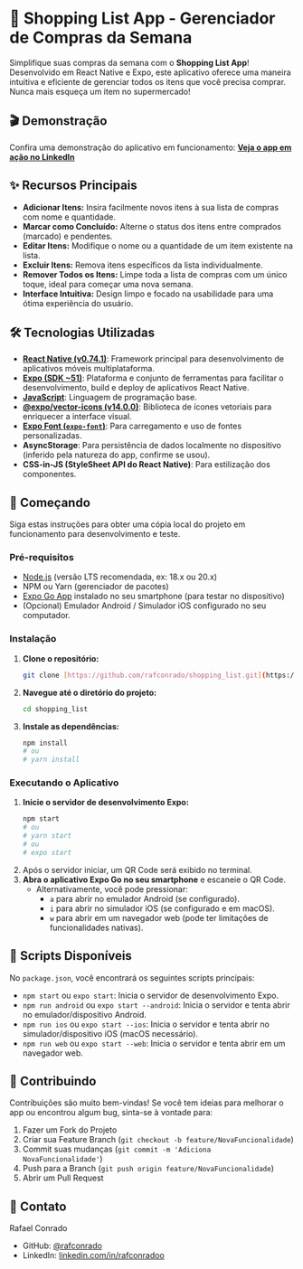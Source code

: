 # 🛒 Shopping List App - Gerenciador de Compras da Semana

Simplifique suas compras da semana com o **Shopping List App**! Desenvolvido em React Native e Expo, este aplicativo oferece uma maneira intuitiva e eficiente de gerenciar todos os itens que você precisa comprar. Nunca mais esqueça um item no supermercado!

## 🎬 Demonstração

Confira uma demonstração do aplicativo em funcionamento:
**[Veja o app em ação no LinkedIn](https://www.linkedin.com/posts/rafconradoo_reactnative-javascript-mobile-activity-7190365127983218689-Jm31)**

## ✨ Recursos Principais

* **Adicionar Itens:** Insira facilmente novos itens à sua lista de compras com nome e quantidade.
* **Marcar como Concluído:** Alterne o status dos itens entre comprados (marcado) e pendentes.
* **Editar Itens:** Modifique o nome ou a quantidade de um item existente na lista.
* **Excluir Itens:** Remova itens específicos da lista individualmente.
* **Remover Todos os Itens:** Limpe toda a lista de compras com um único toque, ideal para começar uma nova semana.
* **Interface Intuitiva:** Design limpo e focado na usabilidade para uma ótima experiência do usuário.

## 🛠️ Tecnologias Utilizadas

* **[React Native (v0.74.1)](https://reactnative.dev/)**: Framework principal para desenvolvimento de aplicativos móveis multiplataforma.
* **[Expo (SDK ~51)](https://expo.dev/)**: Plataforma e conjunto de ferramentas para facilitar o desenvolvimento, build e deploy de aplicativos React Native.
* **[JavaScript](https://developer.mozilla.org/pt-BR/docs/Web/JavaScript)**: Linguagem de programação base.
* **[@expo/vector-icons (v14.0.0)](https://icons.expo.fyi/)**: Biblioteca de ícones vetoriais para enriquecer a interface visual.
* **[Expo Font (`expo-font`)](https://docs.expo.dev/versions/latest/sdk/font/)**: Para carregamento e uso de fontes personalizadas.
* **AsyncStorage**: Para persistência de dados localmente no dispositivo (inferido pela natureza do app, confirme se usou).
* **CSS-in-JS (StyleSheet API do React Native)**: Para estilização dos componentes.

## 🚀 Começando

Siga estas instruções para obter uma cópia local do projeto em funcionamento para desenvolvimento e teste.

### Pré-requisitos

* [Node.js](https://nodejs.org/) (versão LTS recomendada, ex: 18.x ou 20.x)
* NPM ou Yarn (gerenciador de pacotes)
* [Expo Go App](https://expo.dev/go) instalado no seu smartphone (para testar no dispositivo)
* (Opcional) Emulador Android / Simulador iOS configurado no seu computador.

### Instalação

1.  **Clone o repositório:**
    ```bash
    git clone [https://github.com/rafconrado/shopping_list.git](https://github.com/rafconrado/shopping_list.git)
    ```
2.  **Navegue até o diretório do projeto:**
    ```bash
    cd shopping_list
    ```
3.  **Instale as dependências:**
    ```bash
    npm install
    # ou
    # yarn install
    ```

### Executando o Aplicativo

1.  **Inicie o servidor de desenvolvimento Expo:**
    ```bash
    npm start
    # ou
    # yarn start
    # ou
    # expo start
    ```
2.  Após o servidor iniciar, um QR Code será exibido no terminal.
3.  **Abra o aplicativo Expo Go no seu smartphone** e escaneie o QR Code.
    * Alternativamente, você pode pressionar:
        * `a` para abrir no emulador Android (se configurado).
        * `i` para abrir no simulador iOS (se configurado e em macOS).
        * `w` para abrir em um navegador web (pode ter limitações de funcionalidades nativas).

## 📜 Scripts Disponíveis

No `package.json`, você encontrará os seguintes scripts principais:

* `npm start` ou `expo start`: Inicia o servidor de desenvolvimento Expo.
* `npm run android` ou `expo start --android`: Inicia o servidor e tenta abrir no emulador/dispositivo Android.
* `npm run ios` ou `expo start --ios`: Inicia o servidor e tenta abrir no simulador/dispositivo iOS (macOS necessário).
* `npm run web` ou `expo start --web`: Inicia o servidor e tenta abrir em um navegador web.

## 🤝 Contribuindo

Contribuições são muito bem-vindas! Se você tem ideias para melhorar o app ou encontrou algum bug, sinta-se à vontade para:

1.  Fazer um Fork do Projeto
2.  Criar sua Feature Branch (`git checkout -b feature/NovaFuncionalidade`)
3.  Commit suas mudanças (`git commit -m 'Adiciona NovaFuncionalidade'`)
4.  Push para a Branch (`git push origin feature/NovaFuncionalidade`)
5.  Abrir um Pull Request

## 📧 Contato

Rafael Conrado
* GitHub: [@rafconrado](https://github.com/rafconrado)
* LinkedIn: [linkedin.com/in/rafconradoo](https://www.linkedin.com/in/rafconradoo/)
